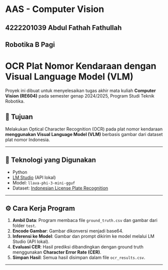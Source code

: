 # AAS - Computer Vision
## 4222201039 Abdul Fathah Fathullah
## Robotika B Pagi
# OCR Plat Nomor Kendaraan dengan Visual Language Model (VLM)

Proyek ini dibuat untuk menyelesaikan tugas akhir mata kuliah **Computer Vision (RE604)** pada semester genap 2024/2025, Program Studi Teknik Robotika.

## 🎯 Tujuan

Melakukan Optical Character Recognition (OCR) pada plat nomor kendaraan **menggunakan Visual Language Model (VLM)** berbasis gambar dari dataset plat nomor Indonesia.

---

## 🧠 Teknologi yang Digunakan

- Python
- [LM Studio](https://lmstudio.ai) (API lokal)
- Model: `llava-phi-3-mini-gguf`
- Dataset: [Indonesian License Plate Recognition](https://www.kaggle.com/datasets/juanthomaswijaya/indonesian-license-plate-dataset)

---

## ⚙️ Cara Kerja Program

1. **Ambil Data**: Program membaca file `ground_truth.csv` dan gambar dari folder `test`.
2. **Encode Gambar**: Gambar dikonversi menjadi base64.
3. **Inferensi ke Model**: Gambar dan prompt dikirim ke model melalui LM Studio (API lokal).
4. **Evaluasi CER**: Hasil prediksi dibandingkan dengan ground truth menggunakan **Character Error Rate (CER)**.
5. **Simpan Hasil**: Semua hasil disimpan dalam file `ocr_results.csv`.

---
